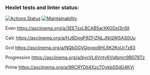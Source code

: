 ### Hexlet tests and linter status:
[![Actions Status](https://github.com/trast215/frontend-project-44/actions/workflows/hexlet-check.yml/badge.svg)](https://github.com/trast215/frontend-project-44/actions)
[![Maintainability](https://api.codeclimate.com/v1/badges/9dc8462efdc2cff7b94c/maintainability)](https://codeclimate.com/github/trast215/frontend-project-44/maintainability)

Even https://asciinema.org/a/3EETsxLBCAB5arXKGDxI3n5lI

Calc https://asciinema.org/a/HJ6DegP9ZFjZNLJNiQWSAS0Uu   

Gcd https://asciinema.org/a/NQbDGVQgypo6HL6K2KoUr7z83   

Progression https://asciinema.org/a/bycVL4Vnty6VqIbmrr9B078Tz 
  
Prime https://asciinema.org/a/9RCRYDli4XzcTOykbSSdG4KVj   